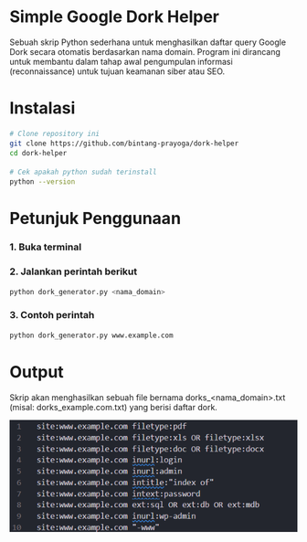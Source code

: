 # Simple Google Dork Helper

Sebuah skrip Python sederhana untuk menghasilkan daftar query Google Dork secara otomatis berdasarkan nama domain. Program ini dirancang untuk membantu dalam tahap awal pengumpulan informasi (reconnaissance) untuk tujuan keamanan siber atau SEO.

# Instalasi

```sh
# Clone repository ini
git clone https://github.com/bintang-prayoga/dork-helper
cd dork-helper

# Cek apakah python sudah terinstall
python --version
```

# Petunjuk Penggunaan

### 1. Buka terminal

### 2. Jalankan perintah berikut

```sh
python dork_generator.py <nama_domain>
```

### 3. Contoh perintah

```sh
python dork_generator.py www.example.com
```

# Output

Skrip akan menghasilkan sebuah file bernama dorks\_<nama_domain>.txt (misal: dorks_example.com.txt) yang berisi daftar dork.

![Contoh output program](/assets/contoh_output.png)
